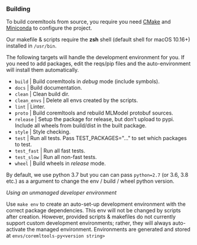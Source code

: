 ### Building

To build coremltools from source, you require you need
[CMake](https://cmake.org) and
[Miniconda](https://docs.conda.io/en/latest/miniconda.html) to configure the
project.

Our makefile & scripts require the **zsh** shell (default shell for macOS
10.16+) installed in `/usr/bin`.

The following targets will handle the development environment for you. If you
need to add packages, edit the reqs/pip files and the auto-environment will
install them automatically.


* `build` | Build coremltools in *debug* mode (include symbols).
* `docs` | Build documentation.
* `clean` | Clean build dir.
* `clean_envs` | Delete all envs created by the scripts.
* `lint` | Linter.
* `proto` | Build coremltools and rebuild MLModel protobuf sources.
* `release` | Setup the package for release, but don’t upload to pypi. Include all wheels from build/dist in the built package.
* `style` | Style checking.
* `test` | Run all tests. Pass TEST_PACKAGES="..." to set which packages to test.
* `test_fast` | Run all fast tests.
* `test_slow` | Run all non-fast tests.
* `wheel` | Build wheels in *release* mode.

By default, we use python 3.7 but you can can pass `python=2.7` (or 3.6, 3.8
etc.)  as a argument to change the env / build / wheel python version.

*Using an unmanaged developer environment*

Use `make env` to create an auto-set-up development environment with the
correct package dependencies.  This env will not be changed by scripts after
creation. However, provided scripts & makefiles do not currently support custom
development environments; rather, they will always auto-activate the managed
environment. Environments are generated and stored at
`envs/coremltools-py<version string>`


